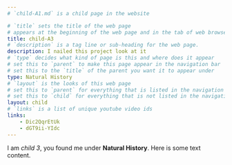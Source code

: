 ```yaml
---
# `child-A1.md` is a child page in the website

# `title` sets the title of the web page
# appears at the beginning of the web page and in the tab of web browsers
title: child-A3
# `description` is a tag line or sub-heading for the web page.
description: I nailed this project look at it
# `type` decides what kind of page is this and where does it appear
# set this to `parent` to make this page appear in the navigation bar
# set this to the `title` of the parent you want it to appear under
type: Natural History
# `layout` is the looks of this web page
# set this to `parent` for everything that is listed in the navigation bar
# set this to `child` for everything that is not listed in the navigation bar
layout: child
# `links` is a list of unique youtube video ids
links:
    - Dic2QqrEtUk
    - dGT9ii-YIdc
---
```

I am _child 3_, you found me under **Natural History**.
Here is some text content.
